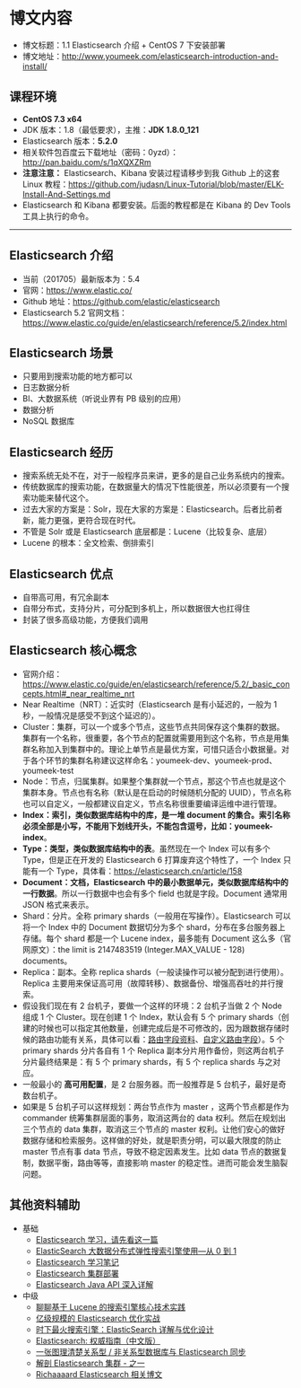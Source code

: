 # 博文内容

- 博文标题：1.1 Elasticsearch 介绍 + CentOS 7 下安装部署
- 博文地址：<http://www.youmeek.com/elasticsearch-introduction-and-install/>


## 课程环境

- **CentOS 7.3 x64**
- JDK 版本：1.8（最低要求），主推：**JDK 1.8.0_121**
- Elasticsearch 版本：**5.2.0**
- 相关软件包百度云下载地址（密码：0yzd）：<http://pan.baidu.com/s/1qXQXZRm>
- **注意注意：** Elasticsearch、Kibana 安装过程请移步到我 Github 上的这套 Linux 教程：<https://github.com/judasn/Linux-Tutorial/blob/master/ELK-Install-And-Settings.md>
- Elasticsearch 和 Kibana 都要安装。后面的教程都是在 Kibana 的 Dev Tools 工具上执行的命令。

------------------------

## Elasticsearch 介绍

- 当前（201705）最新版本为：5.4
- 官网：<https://www.elastic.co/>
- Github 地址：<https://github.com/elastic/elasticsearch>
- Elasticsearch 5.2 官网文档：<https://www.elastic.co/guide/en/elasticsearch/reference/5.2/index.html>


## Elasticsearch 场景

- 只要用到搜索功能的地方都可以
- 日志数据分析
- BI、大数据系统（听说业界有 PB 级别的应用）
- 数据分析
- NoSQL 数据库


## Elasticsearch 经历

- 搜索系统无处不在，对于一般程序员来讲，更多的是自己业务系统内的搜索。
- 传统数据库的搜索功能，在数据量大的情况下性能很差，所以必须要有一个搜索功能来替代这个。
- 过去大家的方案是：Solr，现在大家的方案是：Elasticsearch。后者比前者新，能力更强，更符合现在时代。
- 不管是 Solr 或是 Elasticsearch 底层都是：Lucene（比较复杂、底层）
- Lucene 的根本：全文检索、倒排索引


## Elasticsearch 优点

- 自带高可用，有冗余副本
- 自带分布式，支持分片，可分配到多机上，所以数据很大也扛得住
- 封装了很多高级功能，方便我们调用


## Elasticsearch 核心概念

- 官网介绍：<https://www.elastic.co/guide/en/elasticsearch/reference/5.2/_basic_concepts.html#_near_realtime_nrt>
- Near Realtime（NRT）：近实时（Elasticsearch 是有小延迟的，一般为 1 秒，一般情况是感受不到这个延迟的）。
- Cluster：集群，可以一个或多个节点，这些节点共同保存这个集群的数据。集群有一个名称，很重要，各个节点的配置就需要用到这个名称，节点是用集群名称加入到集群中的。理论上单节点是最优方案，可惜只适合小数据量。对于各个环节的集群名称建议这样命名：youmeek-dev、youmeek-prod、youmeek-test
- Node：节点，归属集群。如果整个集群就一个节点，那这个节点也就是这个集群本身。节点也有名称（默认是在启动的时候随机分配的 UUID），节点名称也可以自定义，一般都建议自定义，节点名称很重要编译运维中进行管理。
- **Index：索引，类似数据库结构中的库，是一堆 document 的集合。索引名称必须全部是小写，不能用下划线开头，不能包含逗号，比如：youmeek-index**。
- **Type：类型，类似数据库结构中的表**。虽然现在一个 Index 可以有多个 Type，但是正在开发的 Elasticsearch 6 打算废弃这个特性了，一个 Index 只能有一个 Type，具体看：<https://elasticsearch.cn/article/158> 
- **Document：文档，Elasticsearch 中的最小数据单元，类似数据库结构中的一行数据**。所以一行数据中也会有多个 field 也就是字段。Document 通常用 JSON 格式来表示。
- Shard：分片。全称 primary shards（一般用在写操作）。Elasticsearch 可以将一个 Index 中的 Document 数据切分为多个 shard，分布在多台服务器上存储。每个 shard 都是一个 Lucene index，最多能有 Document 这么多（官网原文）：the limit is 2147483519 (Integer.MAX_VALUE - 128) documents。
- Replica：副本。全称 replica shards（一般读操作可以被分配到进行使用）。Replica 主要用来保证高可用（故障转移）、数据备份、增强高吞吐的并行搜索。
- 假设我们现在有 2 台机子，要做一个这样的环境：2 台机子当做 2 个 Node 组成 1 个 Cluster。现在创建 1 个 Index，默认会有 5 个 primary shards（创建的时候也可以指定其他数量，创建完成后是不可修改的，因为跟数据存储时候的路由功能有关系，具体可以看：[路由字段资料](https://www.elastic.co/guide/en/elasticsearch/reference/current/mapping-routing-field.html)、[自定义路由字段](https://www.elastic.co/blog/customizing-your-document-routing)）。5 个 primary shards 分片各自有 1 个 Replica 副本分片用作备份，则这两台机子分片最终结果是：有 5 个 primary shards，有 5 个 replica shards 与之对应。
- 一般最小的 **高可用配置**，是 2 台服务器。而一般推荐是 5 台机子，最好是奇数台机子。
- 如果是 5 台机子可以这样规划：两台节点作为 master ，这两个节点都是作为 commander 统筹集群层面的事务，取消这两台的 data 权利。然后在规划出三个节点的 data 集群，取消这三个节点的 master 权利。让他们安心的做好数据存储和检索服务。这样做的好处，就是职责分明，可以最大限度的防止 master 节点有事 data 节点，导致不稳定因素发生。比如 data 节点的数据复制，数据平衡，路由等等，直接影响 master 的稳定性。进而可能会发生脑裂问题。


## 其他资料辅助

- 基础
	- [Elasticsearch 学习，请先看这一篇](http://blog.csdn.net/laoyang360/article/details/52244917)
	- [ElasticSearch 大数据分布式弹性搜索引擎使用—从 0 到 1](https://my.oschina.net/learnbo/blog/775458)
	- [Elasticsearch 学习笔记](https://geosmart.github.io/2016/07/22/Elasticsearch%E5%AD%A6%E4%B9%A0%E7%AC%94%E8%AE%B0/)
	- [Elasticsearch 集群部署](https://geosmart.github.io/2016/07/23/Elasticsearch%E9%9B%86%E7%BE%A4%E9%83%A8%E7%BD%B2/)
	- [Elasticsearch Java API 深入详解](http://blog.csdn.net/laoyang360/article/details/72793210)
- 中级
	- [聊聊基于 Lucene 的搜索引擎核心技术实践](http://www.weidu8.net/wx/1019149606257294)
	- [亿级规模的 Elasticsearch 优化实战](http://mp.weixin.qq.com/s?__biz=MzAwMDU1MTE1OQ==&mid=209488723&idx=1&sn=d60c0637d7a9f4a4b981a69f10c6b90a)
	- [时下最火搜索引擎：ElasticSearch 详解与优化设计](http://mp.weixin.qq.com/s?__biz=MzI4NTA1MDEwNg==&mid=401883509&idx=1&sn=a6de3b6307db8ffc8802c4abfdc0313d&scene=2&srcid=0105aJnDy9nu932SxMPsZ9yW&from=timeline&isappinstalled=0#wechat_redirect)
	- [Elasticsearch: 权威指南（中文版）](https://www.elastic.co/guide/cn/elasticsearch/guide/current/index.html)
	- [一张图理清楚关系型 / 非关系型数据库与 Elasticsearch 同步](http://blog.csdn.net/laoyang360/article/details/72792865)
	- [解剖 Elasticsearch 集群 - 之一](http://www.cnblogs.com/richaaaard/p/6273916.html)
	- [Richaaaard Elasticsearch 相关博文](http://www.cnblogs.com/richaaaard/category/783901.html)



